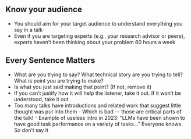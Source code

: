 ## Know your audience
- You should aim for your target audience to understand everything you say in a talk
- Even if you are targeting experts (e.g., your research advisor or peers), experts haven’t been thinking about your problem 60 hours a week
## Every Sentence Matters
- What are you trying to say? What technical story are you trying to tell? What is point you are trying to make?
- Is what you just said making that point? (If not, remove it)
- If you can’t justify how it will help the listener, take it out. If it won’t be understood, take it out
- Too many talks have introductions and related work that suggest little thought was put into them - Which is bad — those are critical parts of the talk! - Example of useless intro in 2023: “LLMs have been shown to have good task performance on a variety of tasks…” Everyone knows. So don’t say it
